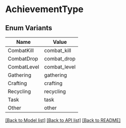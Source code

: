 # AchievementType

## Enum Variants

| Name | Value |
|---- | -----|
| CombatKill | combat_kill |
| CombatDrop | combat_drop |
| CombatLevel | combat_level |
| Gathering | gathering |
| Crafting | crafting |
| Recycling | recycling |
| Task | task |
| Other | other |


[[Back to Model list]](../README.md#documentation-for-models) [[Back to API list]](../README.md#documentation-for-api-endpoints) [[Back to README]](../README.md)


